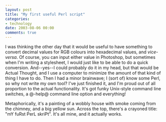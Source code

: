 ```yaml
---
layout: post
title: "My first useful Perl script"
categories:
- technology
date: 2003-08-06 00:00
comments: true
---
```


<p>I was thinking the other day that it would be useful to have something to convert decimal values for RGB colours into hexadecimal values, and <em>vice-versa</em>. Of course, you can input either value in Photoshop, but sometimes when I'm writing a stylesheet, I would just like to be able to do a quick conversion. And--yes--I could probably do it in my head, but that would be Actual Thought, and I use a computer to minimize the amount of that kind of thing I have to do. Then I had a minor brainwave; I (sort of) know some Perl, so why not write my own tool? I've just finished it, and I'm proud out of all proportion to the actual functionality. It's got funky Unix-style command line switches, a @-help@ command line option and everything!</p>

<p>Metaphorically, it's a painting of a wobbly house with smoke coming from the chimney, and a big yellow sun. Across the top, there's a crayoned title: "mY fuRst PerL skriPt". It's all mine, and it actually works.</p>



